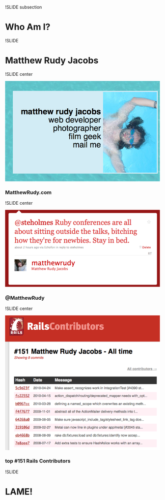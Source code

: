 !SLIDE subsection

# Who Am I?

!SLIDE

# Matthew Rudy Jacobs

!SLIDE center

![MatthewRudy.com](matthewrudy.com.png)
### MatthewRudy.com

!SLIDE center

![Twitter.com/matthewrudy](mytwitter.png)
### @MatthewRudy

!SLIDE center

![#151 Contributor](number151.png)
### top #151 Rails Contributors

!SLIDE

# LAME!

